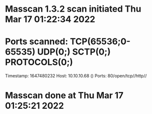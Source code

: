 # Masscan 1.3.2 scan initiated Thu Mar 17 01:22:34 2022
# Ports scanned: TCP(65536;0-65535) UDP(0;) SCTP(0;) PROTOCOLS(0;)
Timestamp: 1647480232	Host: 10.10.10.68 ()	Ports: 80/open/tcp//http//
# Masscan done at Thu Mar 17 01:25:21 2022
